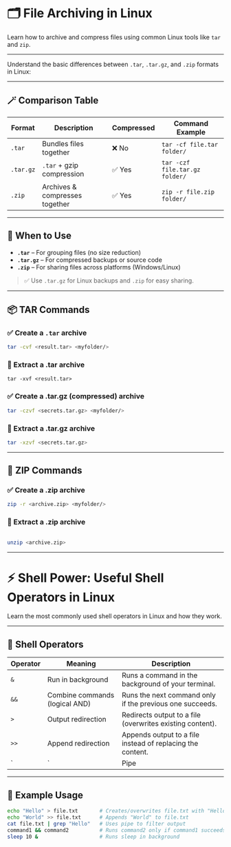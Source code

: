 # 🗂️ File Archiving in Linux

Learn how to archive and compress files using common Linux tools like `tar` and `zip`.

---

Understand the basic differences between `.tar`, `.tar.gz`, and `.zip` formats in Linux:

---

## 🪄 Comparison Table

| Format     | Description                     | Compressed | Command Example                      |
|------------|----------------------------------|------------|--------------------------------------|
| `.tar`     | Bundles files together           | ❌ No      | `tar -cf file.tar folder/`           |
| `.tar.gz`  | `.tar` + gzip compression        | ✅ Yes     | `tar -czf file.tar.gz folder/`       |
| `.zip`     | Archives & compresses together   | ✅ Yes     | `zip -r file.zip folder/`            |

---

## 📌 When to Use

- **`.tar`** – For grouping files (no size reduction)
- **`.tar.gz`** – For compressed backups or source code
- **`.zip`** – For sharing files across platforms (Windows/Linux)

> ✅ Use `.tar.gz` for Linux backups and `.zip` for easy sharing.

---

## 📦 TAR Commands

### ✅ Create a `.tar` archive

```bash
tar -cvf <result.tar> <myfolder/>
```

### 📂 Extract a .tar archive

```bach
tar -xvf <result.tar>
```

### ✅ Create a .tar.gz (compressed) archive

```bash
tar -czvf <secrets.tar.gz> <myfolder/>
```

### 📂 Extract a .tar.gz archive

```bash
tar -xzvf <secrets.tar.gz>
```

---

## 🧰 ZIP Commands

### ✅ Create a .zip archive

```bash
zip -r <archive.zip> <myfolder/>
```

### 📂 Extract a .zip archive

```bash

unzip <archive.zip>
```

---

# ⚡ Shell Power: Useful Shell Operators in Linux

Learn the most commonly used shell operators in Linux and how they work.

---

## 🔧 Shell Operators

| Operator | Meaning                                             | Description                                                                 |
|----------|-----------------------------------------------------|-----------------------------------------------------------------------------|
| `&`      | Run in background                                   | Runs a command in the background of your terminal.                         |
| `&&`     | Combine commands (logical AND)                      | Runs the next command only if the previous one succeeds.                   |
| `>`      | Output redirection                                  | Redirects output to a file (overwrites existing content).                  |
| `>>`     | Append redirection                                  | Appends output to a file instead of replacing the content.                 |
| `|`      | Pipe                                                 | Sends output of one command as input to the next command.                 |

---

## 🧪 Example Usage

```bash
echo "Hello" > file.txt       # Creates/overwrites file.txt with "Hello"
echo "World" >> file.txt      # Appends "World" to file.txt
cat file.txt | grep "Hello"   # Uses pipe to filter output
command1 && command2          # Runs command2 only if command1 succeeds
sleep 10 &                    # Runs sleep in background
```
